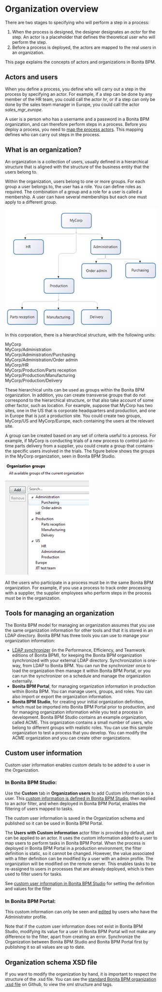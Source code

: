 # Organization overview

There are two stages to specifying who will perform a step
in a process:

1. When the process is designed, the designer
designates an _actor_ for the step. An
actor is a placeholder that defines the theoretical user who will perform the
step.
2. Before a process is deployed, the actors are
mapped to the real _users_ in an
organization.

This page explains the concepts of actors and organizations in Bonita BPM.

## Actors and users

When you define a process, you define who will carry out a
step in the process by specifying an actor. For example, if a step can be done
by any member of the HR team, you could call the actor _hr_, or if a step can only be done by the sales team manager in
Europe, you could call the actor _sales\_mgr\_europe_.

A user is a person who has a username and a password in a Bonita BPM organization, and can therefore perform steps in a process. 
Before you deploy a process, you need to [map the process actors](actors.md#Mapping_an_actor). This mapping defines who can carry out steps in the process. 

## What is an organization?

An organization is a collection of users, usually defined in
a hierarchical structure that is aligned with the structure of the business
entity that the users belong to.

Within the organization, users belong to one or more groups.
For each group a user belongs to, the user has a role. You can define roles as
required. The combination of a group and a role for a user is called a
membership. A user can have several
memberships but each one must apply to a different group.

![The structure of MyCorp](../images/images-6_0/admin_org_MyCorp_structure.png)

In this corporation, there is a hierarchical structure, with
the following units:

MyCorp  
MyCorp/Administration  
MyCorp/Administration/Purchasing  
MyCorp/Administration/Order admin  
MyCorp/HR  
MyCorp/Production/Parts reception  
MyCorp/Production/Manufacturing  
MyCorp/Production/Delivery

These hierarchical units can be used as groups within the
Bonita BPM organization. In addition, you can create transverse groups that do
not correspond to the hierarchical structure, or that also take account of some
other factor, such as location. For example, suppose that MyCorp has two sites,
one in the US that is corporate headquarters and production, and one in Europe
that is just a production site. You could create two groups, MyCorp/US and
MyCorp/Europe, each containing the users at the relevant site.

A group can be
created based on any set of criteria useful to a process. For example, if
MyCorp is conducting trials of a new process to control just-in-time parts
delivery from a supplier, you could create a group that contains the specific
users involved in the trials. The figure below shows the groups in the MyCorp organization, seen in Bonita BPM Studio.

![The groups of MyCorp](../images/images-6_0/admin_org_mycorp_groups.png)

All the users who participate in a process must be in the
same Bonita BPM organization. For example, if you use a process to track order
processing with a supplier, the supplier employees who perform steps in the
process must be in the organization.

## Tools for managing an organization

The Bonita BPM model for managing an organization assumes that you use the same organization information
for other tools and that it is stored in an LDAP directory. Bonita BPM has three tools you can use to manage your organization
information:

* [LDAP synchronizer](ldap-synchronizer.md) (in the Performance, Efficiency, and Teamwork editions of Bonita BPM), for 
keeping the Bonita BPM organization synchronized with your external LDAP directory. Synchronization is one-way, from LDAP to Bonita BPM. You can run the synchronizer once to
load the organization then manage it within Bonita BPM Portal, or you can run the synchronizer on a schedule and manage the organization externally.
* **Bonita BPM Portal**, for managing organization information in production within Bonita BPM. You can manage users, groups, and roles. You can also import or export the organization information.
* **Bonita BPM Studio**, for creating your initial organization definition, which must be imported into Bonita BPM Portal prior to production, 
and for managing organization information while you test a process in development. Bonita BPM Studio contains an example organization, called ACME.
This organization contains a small number of users,
who belong to different groups with realistic roles. You can use this sample organization to test a process
that you develop. 
You can modify the ACME organization and you can create other organizations.

## Custom user information

Custom user information enables custom details to be added to a user in the Organization.

### In Bonita BPM Studio:

Use the **Custom** tab in **Organization users** to add Custom information to a user. 
This [custom information is defined in Bonita BPM Studio](custom-user-information-in-bonita-bpm-studio.md#howtoadd),
then applied to an actor filter, and when deployed in Bonita BPM Portal, enables the filtering of users mapped to tasks.

The custom user information is saved in the Organization schema and published so it can be used in Bonita BPM Portal.

The **Users with Custom information** actor filter is provided by default, and can be applied to an actor. 
It uses the custom information added to a user to map users to perform tasks in Bonita BPM Portal.
When the process is deployed in Bonita BPM Portal in a production environment, the filter definition is static, so it cannot be changed. 
However, the value associated with a filter definition can be modified by a user with an admin profile. 
The organization will be modified on the remote server. This enables tasks to be re-assigned to users in processes that are already deployed,
which is then used to filter users for tasks.

See [custom user information in Bonita BPM Studio](custom-user-information-in-bonita-bpm-studio.md) for setting the definition and values for the filter

### In Bonita BPM Portal:

This custom information can only be seen and [edited](custom-user-information-in-bonita-bpm-portal.md) by users who have the Administrator profile.

Note that if the custom user information does not exist in Bonita BPM Studio, modifying its value for a user in Bonita BPM Portal will not make any difference to the filter, apart from creating an error. 
Synchronize the Organization between Bonita BPM Studio and Bonita BPM Portal first by publishing it so all values are up to date.

## Organization schema XSD file

If you want to modify the organization by hand, it is important to respect the structure of the .xsd file. 
You can see the [standard Bonita BPM organization .xsd file](https://github.com/bonitasoft/bonita-engine/blob/master/bpm/bonita-core/bonita-process-engine/src/main/resources/bos-organization.xsd) on Github, 
to view the xml structure and tags.
